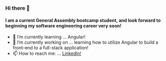 ### Hi there 👋

#### I am a current General Assembly bootcamp student, and look forward to beginning my software engineering career very soon! 

- 🌱 I’m currently learning ... Angular!
- 🔭 I’m currently working on ... learning how to utilize Angular to build a front-end to a full-stack application!
- 📫 How to reach me: ... [LinkedIn!](https://www.linkedin.com/in/abby-henes-8312a2208/)

<!--
**dinowaffles/dinowaffles** is a ✨ _special_ ✨ repository because its `README.md` (this file) appears on your GitHub profile.

Here are some ideas to get you started:

- 🔭 I’m currently working on ...
- 🌱 I’m currently learning ...
- 👯 I’m looking to collaborate on ...
- 🤔 I’m looking for help with ...
- 💬 Ask me about ...
- 📫 How to reach me: ...
- 😄 Pronouns: ...
- ⚡ Fun fact: ...
-->
